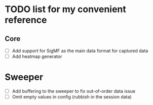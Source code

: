 # TODO list for my convenient reference

## Core
- [ ] Add support for SigMF as the main data format for captured data
- [ ] Add heatmap generator

# Sweeper
- [ ] Add buffering to the sweeper to fix out-of-order data issue
- [ ] Omit empty values in config (rubbish in the session data)
